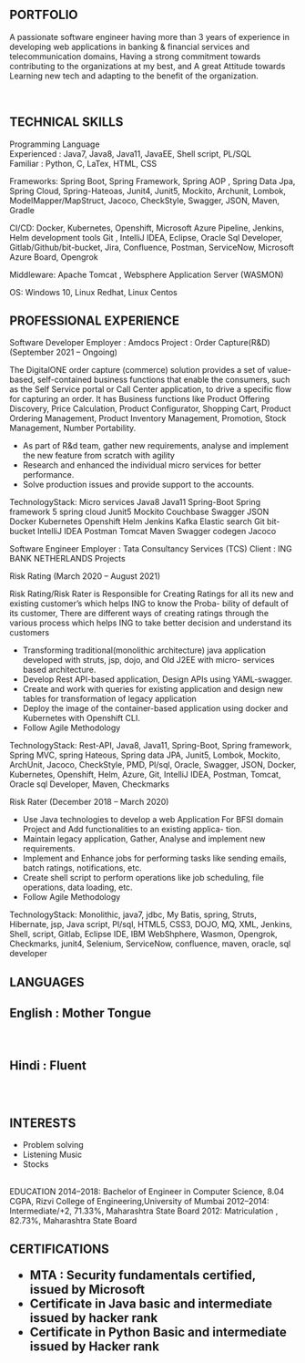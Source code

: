 <h2>PORTFOLIO</h2>

<it>A passionate software engineer having more than 3 years of experience in developing web applications in banking & financial
services and telecommunication domains, Having a strong commitment towards contributing to the organizations at my best,
and A great Attitude towards Learning new tech and adapting to the benefit of the organization.</it>

<br>
<h2>TECHNICAL SKILLS</h2>
Programming Language <br>
  Experienced : Java7, Java8, Java11, JavaEE, Shell script, PL/SQL <br>
  Familiar : Python, C, LaTex, HTML, CSS

Frameworks: Spring Boot, Spring Framework, Spring AOP , Spring Data Jpa, Spring Cloud, Spring-Hateoas,
            Junit4, Junit5, Mockito, Archunit, Lombok, ModelMapper/MapStruct, Jacoco, CheckStyle,
            Swagger, JSON, Maven, Gradle

CI/CD:      Docker, Kubernetes, Openshift, Microsoft Azure Pipeline, Jenkins, Helm
            development tools Git , IntelliJ IDEA, Eclipse, Oracle Sql Developer, Gitlab/Github/bit-bucket, Jira, Confluence,
            Postman, ServiceNow, Microsoft Azure Board, Opengrok

Middleware: Apache Tomcat , Websphere Application Server (WASMON)

OS:         Windows 10, Linux Redhat, Linux Centos


<h2>PROFESSIONAL EXPERIENCE</h2>
Software Developer
Employer : Amdocs
Project : Order Capture(R&D) (September 2021 – Ongoing)

<p>The DigitalONE order capture (commerce) solution provides a set of value-based, self-contained business functions that enable the
consumers, such as the Self Service portal or Call Center application, to drive a specific flow for capturing an order. It has Business
functions like Product Offering Discovery, Price Calculation, Product Configurator, Shopping Cart, Product Ordering Management,
Product Inventory Management, Promotion, Stock Management, Number Portability. </p>

<ul>
  <li>As part of R&d team, gather new requirements, analyse and implement the new feature from scratch with agility</li>
  <li>Research and enhanced the individual micro services for better performance.</li>
  <li>Solve production issues and provide support to the accounts.</li>
</ul>


TechnologyStack: Micro services Java8 Java11 Spring-Boot Spring framework 5 spring cloud Junit5 Mockito
                 Couchbase Swagger JSON Docker Kubernetes Openshift Helm Jenkins Kafka Elastic search Git bit-bucket
                 IntelliJ IDEA Postman Tomcat Maven Swagger codegen Jacoco

Software Engineer
Employer : Tata Consultancy Services (TCS)
Client : ING BANK NETHERLANDS
Projects

Risk Rating (March 2020 – August 2021)

Risk Rating/Risk Rater is Responsible for Creating Ratings for all its new and existing customer’s which helps ING to know the Proba-
bility of default of its customer, There are different ways of creating ratings through the various process which helps ING to take better
decision and understand its customers

<ul>
  <li>Transforming traditional(monolithic architecture) java application developed with struts, jsp, dojo, and Old J2EE with micro-
services based architecture.</li>
  <li>Develop Rest API-based application, Design APIs using YAML-swagger.</li>
  <li>Create and work with queries for existing application and design new tables for transformation of legacy application</li>
  <li>Deploy the image of the container-based application using docker and Kubernetes with Openshift CLI.</li>
  <li>Follow Agile Methodology</li>
</ul>

TechnologyStack: Rest-API, Java8, Java11, Spring-Boot, Spring framework, Spring MVC, spring Hateous, Spring data JPA,
Junit5, Lombok, Mockito, ArchUnit, Jacoco, CheckStyle, PMD, Pl/sql, Oracle, Swagger, JSON, Docker,
Kubernetes, Openshift, Helm, Azure, Git, IntelliJ IDEA, Postman, Tomcat, Oracle sql Developer, Maven, Checkmarks


Risk Rater (December 2018 – March 2020)

<ul>
  <li>Use Java technologies to develop a web Application For BFSI domain Project and Add functionalities to an existing applica-
tion.</li>
  <li>Maintain legacy application, Gather, Analyse and implement new requirements.</li>
  <li>Implement and Enhance jobs for performing tasks like sending emails, batch ratings, notifications, etc.</li>
  <li>Create shell script to perform operations like job scheduling, file operations, data loading, etc.</li>
  <li>Follow Agile Methodology</li>
</ul>

TechnologyStack: Monolithic, java7, jdbc, My Batis, spring, Struts, Hibernate, jsp, Java script, Pl/sql, HTML5,
                 CSS3, DOJO, MQ, XML, Jenkins, Shell, script, Gitlab, Eclipse IDE, IBM WebShphere, Wasmon, Opengrok,
                 Checkmarks, junit4, Selenium, ServiceNow, confluence, maven, oracle, sql developer

<h2>LANGUAGES<h2/>
  
<p> English : Mother Tongue <p/><br>
<p> Hindi   : Fluent<p/>
<br>
<h2>INTERESTS</h2>
  <ul>
  <li>Problem solving</li>
  <li>Listening Music</li>
  <li>Stocks</li>
</ul>
  
<br>
</h2>EDUCATION</h2>
    2014–2018: Bachelor of Engineer in Computer Science, 8.04 CGPA, Rizvi College of Engineering,University of Mumbai
    2012–2014:  Intermediate/+2, 71.33%, Maharashtra State Board
    2012:       Matriculation , 82.73%, Maharashtra State Board

<h2>CERTIFICATIONS</2>
<ul>
  <li>MTA : Security fundamentals certified, issued by Microsoft</li>
  <li>Certificate in Java basic and intermediate issued by hacker rank</li>
  <li>Certificate in Python Basic and intermediate issued by Hacker rank</li>
</ul>


